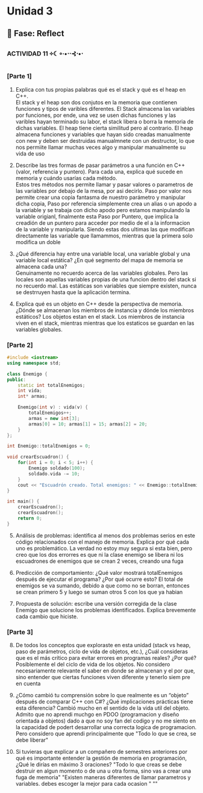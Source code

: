 # Unidad 3

## 🤔 Fase: Reflect

### **ACTIVIDAD 11 ༓☾∘∙•⋅⋅⊰⋅•⋅**

### [Parte 1]

1. Explica con tus propias palabras qué es el stack y qué es el heap en C++.  
El stack y el heap son dos conjutos en la memoria que contienen funciones y tipos de varibles diferentes. El Stack almacena las variables por funciones, por ende, una vez se usen dichas funciones y las varibles hayan terminado su labor, el stack libera o borra la memoria de dichas variables. El heap tiene cierta similitud pero al contrario. El heap almacena funciones y variables que hayan sido creadas manualmente con new y deben ser destruidas manualmnete con un destructor, lo que nos permiite llamar muchas veces algo y manipular manualmente su vida de uso

2. Describe las tres formas de pasar parámetros a una función en C++ (valor, referencia y puntero). Para cada una, explica qué sucede en memoria y cuándo usarías cada método.  
Estos tres métodos nos permite llamar y pasar valores o parametros de las variables por debajo de la mesa, por asi decirlo. Paso por valor nos permite crear una copia fantasma de nuestro parámetro y manipular dicha copia, Paso por referencia simplemente crea un alias o un apodo a la variable y se trabaja con dicho apodo pero estamos manipulando la variable origianl, finalmente esta Paso por Puntero, que implica la creadión de un puntero para acceder por medio de el a la informacion de la variable y manipularla. Siendo estas dos ultimas las que modifican directamente las variable que llamammos, mientras que la primera solo modifica un doble

3. ¿Qué diferencia hay entre una variable local, una variable global y una variable local estática? ¿En qué segmento del mapa de memoria se almacena cada una?  
Genuinamente no recuerdo acerca de las variables globales. Pero las locales son aquellas variables propias de una funcion dentro del stack si no recuerdo mal. Las estáticas son variables que siempre existen, nunca se destrruyen hasta que la aplicación termina. 

4. Explica qué es un objeto en C++ desde la perspectiva de memoria. ¿Dónde se almacenan los miembros de instancia y dónde los miembros estáticos?
Los objetos estan en el stack. Los miembros de instancia viven en el stack, mientras mientras que los estaticos se guardan en las variables globales. 

### [Parte 2]

```C++
#include <iostream>
using namespace std;

class Enemigo {
public:
    static int totalEnemigos;
    int vida;
    int* armas;

    Enemigo(int v) : vida(v) {
        totalEnemigos++;
        armas = new int[3];
        armas[0] = 10; armas[1] = 15; armas[2] = 20;
    }
};

int Enemigo::totalEnemigos = 0;

void crearEscuadron() {
    for(int i = 0; i < 5; i++) {
        Enemigo soldado(100);
        soldado.vida -= 10;
    }
    cout << "Escuadrón creado. Total enemigos: " << Enemigo::totalEnemigos << endl;
}

int main() {
    crearEscuadron();
    crearEscuadron();
    return 0;
}
```
5. Análisis de problemas: identifica al menos dos problemas serios en este código relacionados con el manejo de memoria. Explica por qué cada uno es problemático.
La verdad no estoy muy segura si esta bien, pero creo que los dos errorres es que ni la clase enemigo se libera ni los escuadrones de enemigos que se crean 2 veces, creando una fuga

6. Predicción de comportamiento: ¿Qué valor mostrará totalEnemigos después de ejecutar el programa? ¿Por qué ocurre esto?
El total de enemigos se va sumando, debido a que como no se borran, entonces se crean primero 5 y luego se suman otros 5 con los que ya habian 

7. Propuesta de solución: escribe una versión corregida de la clase Enemigo que solucione los problemas identificados. Explica brevemente cada cambio que hiciste.

### [Parte 3]

8. De todos los conceptos que exploraste en esta unidad (stack vs heap, paso de parámetros, ciclo de vida de objetos, etc.), ¿Cuál consideras que es el más crítico para evitar errores en programas reales? ¿Por qué?
Posiblemente el del ciclo de vida de los objetos. No considero necesariamente relevante el saber en donde se almacenan y el por que, sino entender que ciertas funciones viven diferente y tenerlo siem pre en cuenta

9. ¿Cómo cambió tu comprensión sobre lo que realmente es un “objeto” después de comparar C++ con C#? ¿Qué implicaciones prácticas tiene esta diferencia?
Cambió mucho en el sentido de la vida util del objeto. Admito que no aprendi muchgo en PDOO (programacion y diseño orientada a objetos) dado a que no soy fan del codigo y no me siento en la capacidad de podert desarrollar una correcta logica de programacion. Pero considero que aprendi principalmente que "Todo lo que se crea, se debe liberar"

10. Si tuvieras que explicar a un compañero de semestres anteriores por qué es importante entender la gestión de memoria en programación, ¿Qué le dirías en máximo 3 oraciones?
"Todo lo que creas se debe destruir en algun momento o de una u otra forma, sino vas a crear una fuga de memoria"
"Existen maneras diferentes de llamar parametros y variables. debes escoger la mejor para cada ocasion "
""
